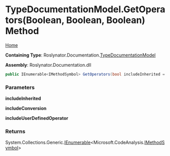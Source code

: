 <a name="_top"></a>

# TypeDocumentationModel\.GetOperators\(Boolean, Boolean, Boolean\) Method

[Home](../../../../README.md#_top)

**Containing Type**: Roslynator\.Documentation\.[TypeDocumentationModel](../README.md#_top)

**Assembly**: Roslynator\.Documentation\.dll

```csharp
public IEnumerable<IMethodSymbol> GetOperators(bool includeInherited = false, bool includeConversion = true, bool includeUserDefinedOperator = true)
```

### Parameters

**includeInherited**

**includeConversion**

**includeUserDefinedOperator**

### Returns

System\.Collections\.Generic\.[IEnumerable](https://docs.microsoft.com/en-us/dotnet/api/system.collections.generic.ienumerable-1)\<Microsoft\.CodeAnalysis\.[IMethodSymbol](https://docs.microsoft.com/en-us/dotnet/api/microsoft.codeanalysis.imethodsymbol)>

